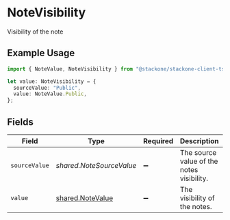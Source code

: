 # NoteVisibility

Visibility of the note

## Example Usage

```typescript
import { NoteValue, NoteVisibility } from "@stackone/stackone-client-ts/sdk/models/shared";

let value: NoteVisibility = {
  sourceValue: "Public",
  value: NoteValue.Public,
};
```

## Fields

| Field                                                       | Type                                                        | Required                                                    | Description                                                 | Example                                                     |
| ----------------------------------------------------------- | ----------------------------------------------------------- | ----------------------------------------------------------- | ----------------------------------------------------------- | ----------------------------------------------------------- |
| `sourceValue`                                               | *shared.NoteSourceValue*                                    | :heavy_minus_sign:                                          | The source value of the notes visibility.                   | Public                                                      |
| `value`                                                     | [shared.NoteValue](../../../sdk/models/shared/notevalue.md) | :heavy_minus_sign:                                          | The visibility of the notes.                                | public                                                      |